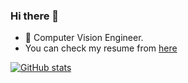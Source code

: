 ### Hi there 👋

- 🔭 Computer Vision Engineer.
- You can check my resume from [here](https://drive.google.com/file/d/14LFNwKUdESbY_JdjEF4gS4r3Y4ehf7y0/view?usp=sharing&embedded=true)

<!--
**fbagci/fbagci** is a ✨ _special_ ✨ repository because its `README.md` (this file) appears on your GitHub profile.

Here are some ideas to get you started:

- 🔭 I’m currently working on ...
- 🌱 I’m currently learning ...
- 👯 I’m looking to collaborate on ...
- 🤔 I’m looking for help with ...
- 💬 Ask me about ...
- 📫 How to reach me: ...
- 😄 Pronouns: ...
- ⚡ Fun fact: ...
-->

[![GitHub stats](https://github-readme-stats.vercel.app/api?username=fbagci&count_private=true&show_icons=true)](https://github.com/fbagci/github-readme-stats)

